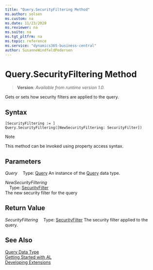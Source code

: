 ```yaml
---
title: "Query.SecurityFiltering Method"
ms.author: solsen
ms.custom: na
ms.date: 11/23/2020
ms.reviewer: na
ms.suite: na
ms.tgt_pltfrm: na
ms.topic: reference
ms.service: "dynamics365-business-central"
author: SusanneWindfeldPedersen
---
```

[//]: # (START>DO_NOT_EDIT)
[//]: # (IMPORTANT:Do not edit any of the content between here and the END>DO_NOT_EDIT.)
[//]: # (Any modifications should be made in the .xml files in the ModernDev repo.)
# Query.SecurityFiltering Method
> **Version**: _Available from runtime version 1.0._

Gets or sets how security filters are applied to the query.


## Syntax
```
[SecurityFiltering := ]  Query.SecurityFiltering([NewSecurityFiltering: SecurityFilter])
```
> [!NOTE]
> This method can be invoked using property access syntax.
## Parameters
*Query*
&emsp;Type: [Query](query-data-type.md)
An instance of the [Query](query-data-type.md) data type.

*NewSecurityFiltering*  
&emsp;Type: [SecurityFilter](../securityfilter/securityfilter-option.md)  
The new security filter for the query  


## Return Value
*SecurityFiltering*
&emsp;Type: [SecurityFilter](../securityfilter/securityfilter-option.md)
The security filter applied to the query.


[//]: # (IMPORTANT: END>DO_NOT_EDIT)
## See Also
[Query Data Type](query-data-type.md)  
[Getting Started with AL](../../devenv-get-started.md)  
[Developing Extensions](../../devenv-dev-overview.md)